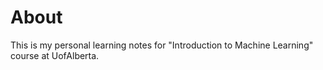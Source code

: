 # About
This is my personal learning notes for "Introduction to Machine Learning" course at UofAlberta.
